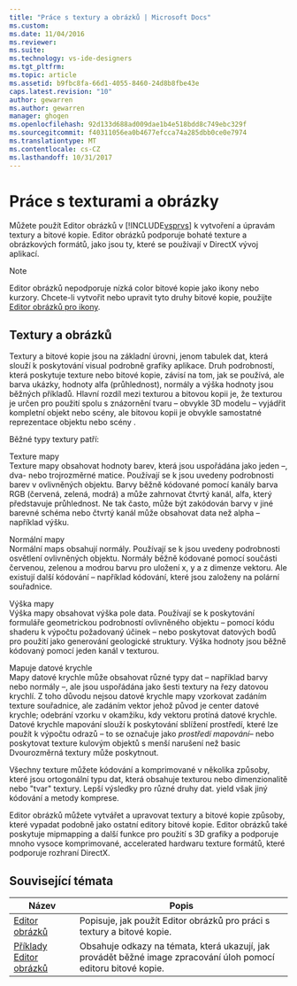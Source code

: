 ```yaml
---
title: "Práce s textury a obrázků | Microsoft Docs"
ms.custom: 
ms.date: 11/04/2016
ms.reviewer: 
ms.suite: 
ms.technology: vs-ide-designers
ms.tgt_pltfrm: 
ms.topic: article
ms.assetid: b9fbc8fa-66d1-4055-8460-24d8b8fbe43e
caps.latest.revision: "10"
author: gewarren
ms.author: gewarren
manager: ghogen
ms.openlocfilehash: 92d133d688ad009dae1b4e518bdd8c749ebc329f
ms.sourcegitcommit: f40311056ea0b4677efcca74a285dbb0ce0e7974
ms.translationtype: MT
ms.contentlocale: cs-CZ
ms.lasthandoff: 10/31/2017
---
```

# <a name="working-with-textures-and-images"></a>Práce s texturami a obrázky
Můžete použít Editor obrázků v [!INCLUDE[vsprvs](../code-quality/includes/vsprvs_md.md)] k vytvoření a úpravám textury a bitové kopie. Editor obrázků podporuje bohaté texture a obrázkových formátů, jako jsou ty, které se používají v DirectX vývoj aplikací.  
  
> [!NOTE]
>  Editor obrázků nepodporuje nízká color bitové kopie jako ikony nebo kurzory. Chcete-li vytvořit nebo upravit tyto druhy bitové kopie, použijte [Editor obrázků pro ikony](/cpp/windows/image-editor-for-icons).  
  
## <a name="textures-and-images"></a>Textury a obrázků  
 Textury a bitové kopie jsou na základní úrovni, jenom tabulek dat, která slouží k poskytování visual podrobně grafiky aplikace. Druh podrobností, která poskytuje texture nebo bitové kopie, závisí na tom, jak se používá, ale barva ukázky, hodnoty alfa (průhlednost), normály a výška hodnoty jsou běžných příkladů. Hlavní rozdíl mezi texturou a bitovou kopii je, že texturou je určen pro použití spolu s znázornění tvaru – obvykle 3D modelu – vyjádřit kompletní objekt nebo scény, ale bitovou kopii je obvykle samostatné reprezentace objektu nebo scény .  
  
 Běžné typy textury patří:  
  
 Texture mapy  
 Texture mapy obsahovat hodnoty barev, která jsou uspořádána jako jeden –, dva- nebo trojrozměrné matice. Používají se k jsou uvedeny podrobnosti barev v ovlivněných objektu. Barvy běžně kódované pomocí kanály barva RGB (červená, zelená, modrá) a může zahrnovat čtvrtý kanál, alfa, který představuje průhlednost. Ne tak často, může být zakódován barvy v jiné barevné schéma nebo čtvrtý kanál může obsahovat data než alpha – například výšku.  
  
 Normální mapy  
 Normální maps obsahují normály. Používají se k jsou uvedeny podrobnosti osvětlení ovlivněných objektu. Normály běžně kódované pomocí součásti červenou, zelenou a modrou barvu pro uložení x, y a z dimenze vektoru. Ale existují další kódování – například kódování, které jsou založeny na polární souřadnice.  
  
 Výška mapy  
 Výška mapy obsahovat výška pole data. Používají se k poskytování formuláře geometrickou podrobností ovlivněného objektu – pomocí kódu shaderu k výpočtu požadovaný účinek – nebo poskytovat datových bodů pro použití jako generování geologické struktury. Výška hodnoty jsou běžně kódovaný pomocí jeden kanál v texturou.  
  
 Mapuje datové krychle  
 Mapy datové krychle může obsahovat různé typy dat – například barvy nebo normály –, ale jsou uspořádána jako šesti textury na řezy datovou krychlí. Z toho důvodu nejsou datové krychle mapy vzorkovat zadáním texture souřadnice, ale zadáním vektor jehož původ je center datové krychle; odebrání vzorku v okamžiku, kdy vektoru protíná datové krychle. Datové krychle mapování slouží k poskytování sblížení prostředí, které lze použít k výpočtu odrazů – to se označuje jako *prostředí mapování*– nebo poskytovat texture kulovým objektů s menší narušení než basic Dvourozměrná textury může poskytnout.  
  
 Všechny texture můžete kódování a komprimované v několika způsoby, které jsou ortogonální typu dat, která obsahuje texturou nebo dimenzionalitě nebo "tvar" textury. Lepší výsledky pro různé druhy dat. yield však jiný kódování a metody komprese.  
  
 Editor obrázků můžete vytvářet a upravovat textury a bitové kopie způsoby, které vypadat podobně jako ostatní editory bitové kopie. Editor obrázků také poskytuje mipmapping a další funkce pro použití s 3D grafiky a podporuje mnoho vysoce komprimované, accelerated hardwaru texture formátů, které podporuje rozhraní DirectX.  
  
## <a name="related-topics"></a>Související témata  
  
|Název|Popis|  
|-----------|-----------------|  
|[Editor obrázků](../designers/image-editor.md)|Popisuje, jak použít Editor obrázků pro práci s textury a bitové kopie.|  
|[Příklady Editor obrázků](../designers/image-editor-examples.md)|Obsahuje odkazy na témata, která ukazují, jak provádět běžné image zpracování úloh pomocí editoru bitové kopie.|